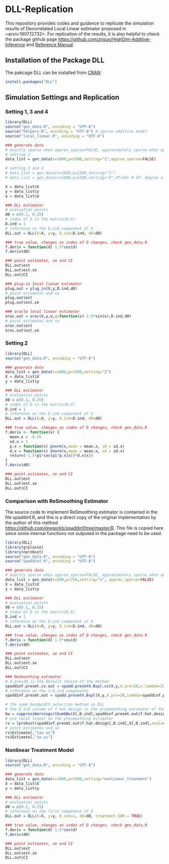 # DLL-Replication
This repository provides codes and guidance to replicate the simulation results of Decorrelated Local Linear estimator proposed in \<arxiv:1907.12732\>. For replication of the results, it is also helpful to check the package github page https://github.com/zijguo/HighDim-Additive-Inference and [Reference Manual](https://cran.r-project.org/web/packages/DLL/DLL.pdf).

## Installation of the Package DLL
The pakcage DLL can be installed from [CRAN](https://cran.r-project.org/):
```R
install.packages("DLL")
```

## Simulation Settings and Replication

### Setting 1, 3 and 4
```R
library(DLL)
source("gen_data.R", encoding = "UTF-8")
source("helpers.R", encoding = "UTF-8") # sparse additive model
source("local_linear.R", encoding = "UTF-8")

### generate data
# exactly sparse when approx_sparse=FALSE, approximately sparse when approx_sparse=TRUE
# setting 1
data_list = gen_data(n=1000,p=1500,setting="1",approx_sparse=FALSE)

# setting 3 and 4
# data_list = gen_data(n=1000,p=1500,setting="3")
# data_list = gen_data(n=1000,p=1500,setting="4",df=10) # df: degree of freedom for t distribution

X = data_list$X
y = data_list$y
e = data_list$e

### DLL estimator
# evaluation points
d0 = c(0.1, 0.25)
# index of D in the matrix(D,X)
D.ind = 1
# inference on the D.ind component of X
DLL.out = DLL(X=X, y=y, D.ind=D.ind, d0=d0)

### true value, changes as index of D changes, check gen_data.R
f.deriv = function(d) 1.5*cos(d)
f.deriv(d0)

### point estimates, se and CI
DLL.out$est
DLL.out$est.se
DLL.out$CI

### plug-in local lienar estimator
plug.out = plug_in(X,y,D.ind,d0)
# point estimates and se
plug.out$est
plug.out$est.se

### oracle local linear estimator
orac.out = orac(X,y,e,g=function(x) 1.5*sin(x),D.ind,d0)
# point estimates and se
orac.out$est
orac.out$est.se
```


### Setting 2
```R
library(DLL)
source("gen_data.R", encoding = "UTF-8")

### generate data
data_list = gen_data(n=1000,p=1500,setting="2")
X = data_list$X
y = data_list$y

### DLL estimator
# evaluation points
d0 = c(0.1, 0.25)
# index of D in the matrix(D,X)
D.ind = 1
# inference on the D.ind component of X
DLL.out = DLL(X=X, y=y, D.ind=D.ind, d0=d0)

### true value, changes as index of D changes, check gen_data.R
f.deriv <- function(x) {
  mean.x = -0.25
  sd.x = 1
  p.x = function(x) pnorm(x,mean = mean.x, sd = sd.x)
  d.x = function(x) dnorm(x,mean = mean.x, sd = sd.x)
  return(-1.5*pi*cos(pi*p.x(x))*d.x(x))
}
f.deriv(d0)

### point estimates, se and CI
DLL.out$est
DLL.out$est.se
DLL.out$CI

```


### Comparison with ReSmoothing Estimator
The source code to implement ReSmoothing estimator is contained in the file spaddinf.R, and this is a direct copy of the original implementation by the author of this method https://github.com/gregorkb/spaddinf/tree/master/R. This file is copied here since some internal functions not outputed in the package need to be used.
```R
library(DLL)
library(grplasso)
library(nprobust)
source("gen_data.R", encoding = "UTF-8")
source("spaddinf.R", encoding = "UTF-8")

### generate data
# exactly sparse when approx_sparse=FALSE, approximately sparse when approx_sparse=TRUE
data_list = gen_data(n=500,p=750,setting="1", approx_sparse=FALSE)
X = data_list$X
y = data_list$y

### DLL estimator
# evaluation points
d0 = c(0.1, 0.25)
# index of D in the matrix(D,X)
D.ind = 1
# inference on the D.ind component of X
DLL.out = DLL(X=X, y=y, D.ind=D.ind, d0=d0)

### true value, changes as index of D changes, check gen_data.R
f.deriv = function(d) 1.5*cos(d)
f.deriv(d0)

### point estimates, se and CI
DLL.out$est
DLL.out$est.se
DLL.out$CI

### ReSmoothing estimator
# d.pre=20 is the default choice of the method
spaddinf.presmt.cv.out = spadd.presmth.Bspl.cv(X,y,d.pre=20,n.lambda=25,n.eta=25,n.folds=5)
# inference on the 1:D.ind components
spaddinf.presmt.out = spadd.presmth.Bspl(X,y,d.pre=20,lambda=spaddinf.presmt.cv.out$cv.lambda,eta=spaddinf.presmt.cv.out$cv.eta,n.foi=D.ind)

# the same bandwidth selection method as DLL
# the D.ind column of f.hat.design is the presmoothing estimator of the D.ind component
bw = suppressWarnings(thumbBw(X[,D.ind],spaddinf.presmt.out$f.hat.design[,D.ind],deg=1,kernel=SqK))
# use local linear on the presmoothing estimator
rs = lprobust(spaddinf.presmt.out$f.hat.design[,D.ind],X[,D.ind],eval=d0,deriv=1,p=1,h=bw,kernel="uni")
# point estimates and se
rs$Estimate[,"tau.us"]
rs$Estimate[,"se.us"]
```


### Nonlinear Treatment Model
```R
library(DLL)
source("gen_data.R", encoding = "UTF-8")

### generate data
data_list = gen_data(n=1000,p=1500,setting="nonlinear_treatment")
X = data_list$X
y = data_list$y

### DLL estimator
# evaluation points
d0 = c(0.1, 0.25)
# inference on the first component of X
DLL.out = DLL(X=X, y=y, D.ind=1, d0=d0, treatment.SAM = TRUE)

### true value, changes as index of D changes, check gen_data.R
f.deriv = function(d) 1.5*cos(d)
f.deriv(d0)

### point estimates, se and CI
DLL.out$est
DLL.out$est.se
DLL.out$CI
```

